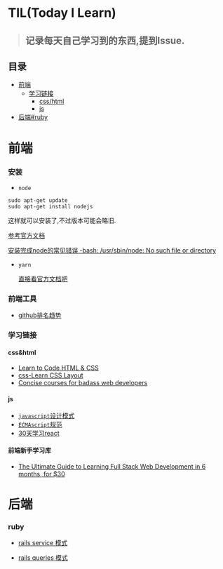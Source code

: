 # TIL(Today I Learn)
> ## 记录每天自己学习到的东西,提到Issue.

## 目录
- [前端](#前端)
  - [学习链接](#学习链接)
    - [css/html](#csshtml)
    - [js](#js)
- [后端#ruby](#ruby)


# 前端

### 安装

- `node`

 ```shell
 sudo apt-get update
 sudo apt-get install nodejs
 ```
 这样就可以安装了,不过版本可能会略旧.

 [参考官方文档](https://www.digitalocean.com/community/tutorials/how-to-install-node-js-on-an-ubuntu-14-04-server)


 [安装完成node的常见错误 -bash: /usr/sbin/node: No such file or directory](https://stackoverflow.com/questions/18130164/nodejs-vs-node-on-ubuntu-12-04)

- `yarn`

  [直接看官方文档吧](https://yarnpkg.com/lang/en/docs/install/#linux-tab)
  
### 前端工具
- [github排名趋势](https://risingstars.js.org/2017/zh/)
  
### 学习链接
#### css&html
- [Learn to Code HTML & CSS](https://learn.shayhowe.com/html-css/)
- [css-Learn CSS Layout](http://book.mixu.net/css/)
- [Concise courses for badass web developers](https://egghead.io/)
#### js
- [`javascript`设计模式](http://wiki.jikexueyuan.com/project/javascript-design-patterns/constructor-mode.html)
- [`ECMAscript`规范](https://www.ecma-international.org/ecma-262/#sec-intro)
- [30天学习react](https://www.fullstackreact.com)

#### 前端新手学习库
- [The Ultimate Guide to Learning Full Stack Web Development in 6 months, for $30](https://codeburst.io/the-ultimate-guide-to-learning-full-stack-web-development-in-6-months-for-30-72b3854a7458)

# 后端
### ruby

- [rails service 模式](https://medium.com/selleo/essential-rubyonrails-patterns-part-1-service-objects-1af9f9573ca1)

- [rails queries 模式](https://medium.com/@blazejkosmowski/essential-rubyonrails-patterns-part-2-query-objects-4b253f4f4539)
